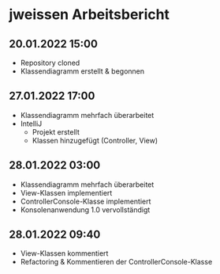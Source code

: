 # jweissen Arbeitsbericht

## 20.01.2022 15:00

* Repository cloned
* Klassendiagramm erstellt & begonnen

## 27.01.2022 17:00

* Klassendiagramm mehrfach überarbeitet
* IntelliJ 
  * Projekt erstellt
  * Klassen hinzugefügt (Controller, View)

## 28.01.2022 03:00

* Klassendiagramm mehrfach überarbeitet
* View-Klassen implementiert
* ControllerConsole-Klasse implementiert
* Konsolenanwendung 1.0 vervollständigt

## 28.01.2022 09:40

* View-Klassen kommentiert
* Refactoring & Kommentieren der ControllerConsole-Klasse
